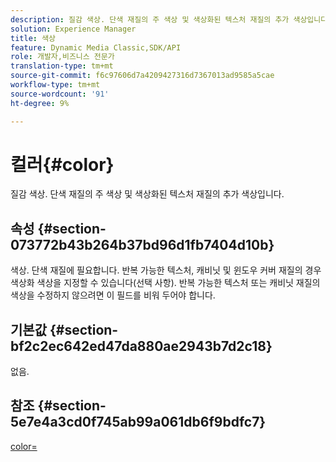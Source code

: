 ```yaml
---
description: 질감 색상. 단색 재질의 주 색상 및 색상화된 텍스처 재질의 추가 색상입니다.
solution: Experience Manager
title: 색상
feature: Dynamic Media Classic,SDK/API
role: 개발자,비즈니스 전문가
translation-type: tm+mt
source-git-commit: f6c97606d7a4209427316d7367013ad9585a5cae
workflow-type: tm+mt
source-wordcount: '91'
ht-degree: 9%

---
```



# 컬러{#color}

질감 색상. 단색 재질의 주 색상 및 색상화된 텍스처 재질의 추가 색상입니다.

## 속성 {#section-073772b43b264b37bd96d1fb7404d10b}

색상. 단색 재질에 필요합니다. 반복 가능한 텍스처, 캐비닛 및 윈도우 커버 재질의 경우 색상화 색상을 지정할 수 있습니다(선택 사항). 반복 가능한 텍스처 또는 캐비닛 재질의 색상을 수정하지 않으려면 이 필드를 비워 두어야 합니다.

## 기본값 {#section-bf2c2ec642ed47da880ae2943b7d2c18}

없음.

## 참조 {#section-5e7e4a3cd0f745ab99a061db6f9bdfc7}

[color=](../../../../../ir-api/http-protocol/image-rendering-api-ref/c-ir-http-protocol-ref/c-ir-http-protocol-command-reference/r-ir-http-color.md#reference-ea3cba9edfe94dbab86d8f123a9ed0aa)

